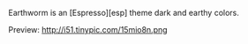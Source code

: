 Earthworm is an [Espresso][esp] theme dark and earthy colors.

Preview: http://i51.tinypic.com/15mio8n.png